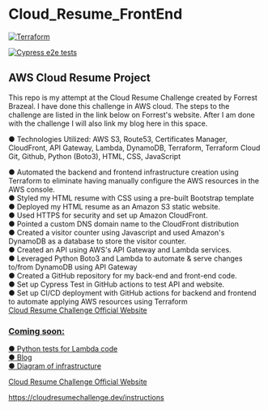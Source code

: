 # Cloud_Resume_FrontEnd

[![Terraform](https://github.com/Stephanie-Chester/Cloud_Resume_FrontEnd/actions/workflows/terraform.yml/badge.svg?event=push)](https://github.com/Stephanie-Chester/Cloud_Resume_FrontEnd/actions/workflows/terraform.yml)

[![Cypress e2e tests](https://github.com/Stephanie-Chester/Cloud_Resume_FrontEnd/actions/workflows/main.yml/badge.svg?event=push)](https://github.com/Stephanie-Chester/Cloud_Resume_FrontEnd/actions/workflows/main.yml)

## AWS Cloud Resume Project
 
This repo is my attempt at the Cloud Resume Challenge created by Forrest Brazeal. I have done this challenge in AWS cloud. The steps to the challenge are listed in the link below on Forrest's website. After I am done with the challenge I will also link my blog here in this space.
 
<p>●	Technologies Utilized: 
 AWS S3, Route53,
 Certificates Manager,
 CloudFront,
 API Gateway,
 Lambda,
 DynamoDB,
 Terraform,
 Terraform Cloud
 Git,
 Github,
 Python (Boto3),
 HTML, CSS, JavaScript


● Automated the backend and frontend infrastructure creation using Terraform to eliminate having manually configure the AWS resources in the AWS console.<br>
     ● Styled my HTML resume with CSS using a pre-built Bootstrap template<br>
     ● Deployed my HTML resume as an Amazon S3 static website.<br>
     ● Used HTTPS for security and set up Amazon CloudFront.<br>
     ● Pointed a custom DNS domain name to the CloudFront distribution<br>
     ● Created a visitor counter using Javascript and used Amazon's DynamoDB as a database to store the visitor counter.<br>
     ● Created an API using AWS's API Gateway and Lambda services.<br>
     ● Leveraged Python Boto3 and Lambda to automate & serve changes to/from DynamoDB using API Gateway<br>
     ● Created a GitHub repository for my back-end and front-end code.<br>
     ● Set up Cypress Test in GitHub actions to test API and website.<br>
     ● Set up CI/CD deployment with GitHub actions for backend and frontend to automate applying AWS resources using Terraform<br>
     <a href="https://cloudresumechallenge.dev/instructions/" target="_blank"> Cloud Resume Challenge Official Website
 
 ### Coming soon:
 ● Python tests for Lambda code<br>
 ● Blog<br>
 ● Diagram of infrastructure<br>
 
 Cloud Resume Challenge Official Website
 
 https://cloudresumechallenge.dev/instructions
